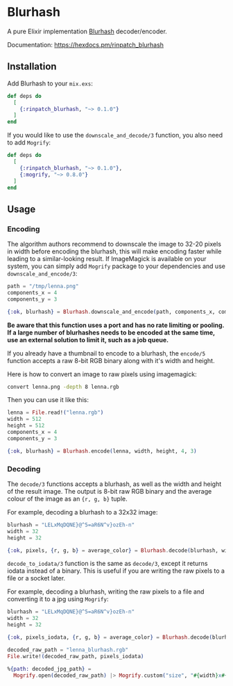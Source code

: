 # Blurhash

A pure Elixir implementation [Blurhash](https://blurha.sh/) decoder/encoder.

Documentation: <https://hexdocs.pm/rinpatch_blurhash>

## Installation

Add Blurhash to your `mix.exs`:

```elixir
def deps do
  [
    {:rinpatch_blurhash, "~> 0.1.0"}
  ]
end
```

If you would like to use the `downscale_and_decode/3` function, you also need to add `Mogrify`:

```elixir
def deps do
  [
    {:rinpatch_blurhash, "~> 0.1.0"},
    {:mogrify, "~> 0.8.0"}
  ]
end
```

## Usage

### Encoding

The algorithm authors recommend to downscale the image to 32-20 pixels in width before encoding the blurhash, this will make encoding faster while leading to a similar-looking result. If ImageMagick is available on your system, you can simply add `Mogrify` package to your dependencies and use `downscale_and_encode/3`:
```elixir
path = "/tmp/lenna.png"
components_x = 4
components_y = 3

{:ok, blurhash} = Blurhash.downscale_and_encode(path, components_x, components_y)
```
**Be aware that this function uses a port and has no rate limiting or pooling. If a large number of blurhashes needs to be encoded at the same time, use an external solution to limit it, such as a job queue.**

If you already have a thumbnail to encode to a blurhash, the `encode/5` function accepts a raw 8-bit RGB binary along with it's width and height.

Here is how to convert an image to raw pixels using imagemagick:
```sh
convert lenna.png -depth 8 lenna.rgb
```

Then you can use it like this:
```elixir
lenna = File.read!("lenna.rgb")
width = 512
height = 512
components_x = 4
components_y = 3

{:ok, blurhash} = Blurhash.encode(lenna, width, height, 4, 3)
```

### Decoding

The `decode/3` functions accepts a blurhash, as well as the width and height of the result image. The output is 8-bit raw RGB binary and the average colour of the image as an `{r, g, b}` tuple.

For example, decoding a blurhash to a 32x32 image:
```elixir
blurhash = "LELxMqDQNE}@^5=aR6N^v}ozEh-n"
width = 32
height = 32

{:ok, pixels, {r, g, b} = average_color} = Blurhash.decode(blurhash, width, height)
```

`decode_to_iodata/3` function is the same as `decode/3`, except it returns iodata instead of a binary. This is useful if you are writing the raw pixels to a file or a socket later.

For example, decoding a blurhash, writing the raw pixels to a file and converting it to a jpg using `Mogrify`:
```elixir
blurhash = "LELxMqDQNE}@^5=aR6N^v}ozEh-n"
width = 32
height = 32

{:ok, pixels_iodata, {r, g, b} = average_color} = Blurhash.decode(blurhash, width, height)

decoded_raw_path = "lenna_blurhash.rgb"
File.write!(decoded_raw_path, pixels_iodata)

%{path: decoded_jpg_path} = 
  Mogrify.open(decoded_raw_path) |> Mogrify.custom("size", "#{width}x#{height}") |> Mogrify.custom("depth", "8")|> Mogrify.format("jpg") |> Mogrify.save()
```
